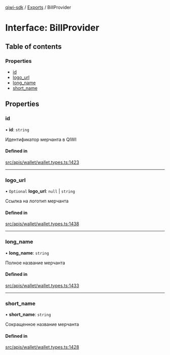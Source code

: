 [qiwi-sdk](../README.md) / [Exports](../modules.md) / BillProvider

# Interface: BillProvider

## Table of contents

### Properties

- [id](BillProvider.md#id)
- [logo\_url](BillProvider.md#logo_url)
- [long\_name](BillProvider.md#long_name)
- [short\_name](BillProvider.md#short_name)

## Properties

### id

• **id**: `string`

Идентификатор мерчанта в QIWI

#### Defined in

[src/apis/wallet/wallet.types.ts:1423](https://github.com/AlexXanderGrib/node-qiwi-sdk/blob/116975d/src/apis/wallet/wallet.types.ts#L1423)

___

### logo\_url

• `Optional` **logo\_url**: ``null`` \| `string`

Ссылка на логотип мерчанта

#### Defined in

[src/apis/wallet/wallet.types.ts:1438](https://github.com/AlexXanderGrib/node-qiwi-sdk/blob/116975d/src/apis/wallet/wallet.types.ts#L1438)

___

### long\_name

• **long\_name**: `string`

Полное название мерчанта

#### Defined in

[src/apis/wallet/wallet.types.ts:1433](https://github.com/AlexXanderGrib/node-qiwi-sdk/blob/116975d/src/apis/wallet/wallet.types.ts#L1433)

___

### short\_name

• **short\_name**: `string`

Сокращенное название мерчанта

#### Defined in

[src/apis/wallet/wallet.types.ts:1428](https://github.com/AlexXanderGrib/node-qiwi-sdk/blob/116975d/src/apis/wallet/wallet.types.ts#L1428)
